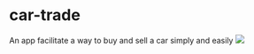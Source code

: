 # car-trade
An app facilitate a way to buy and sell a car simply and easily 
<img src="https://i.imgur.com/AqLx1W1.png" />
